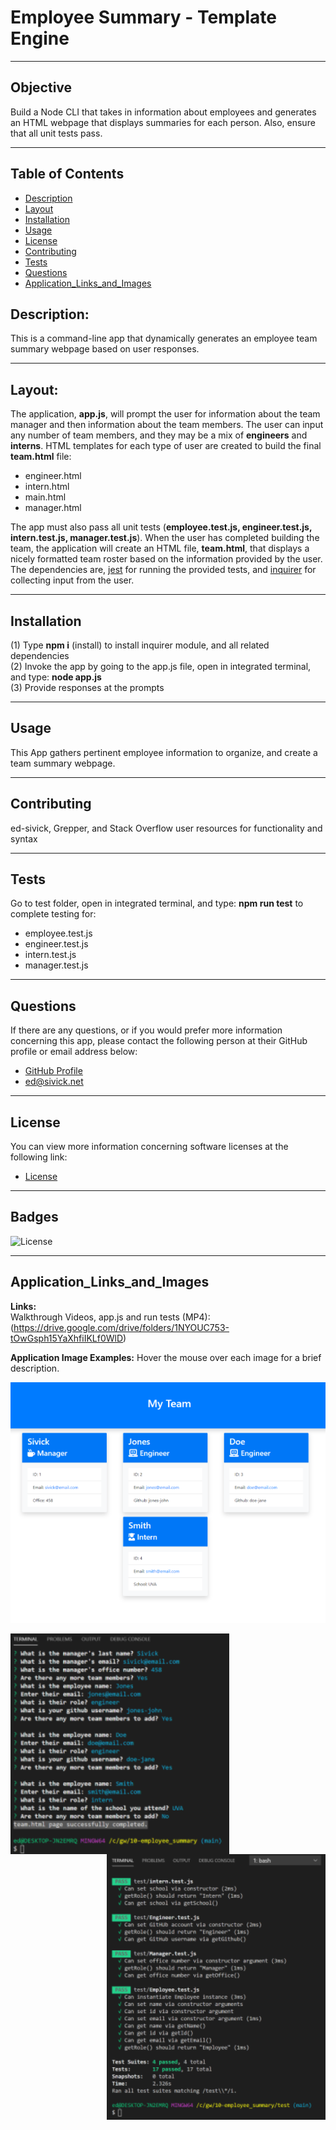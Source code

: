 # Employee Summary - Template Engine  
___
## Objective
Build a Node CLI that takes in information about employees and generates an HTML webpage that displays summaries for each person.  Also, ensure that all unit tests pass.
___
## Table of Contents
* [Description](#description)
* [Layout](#layout)
* [Installation](#installation)
* [Usage](#usage)
* [License](#license)
* [Contributing](#contributing)
* [Tests](#tests)
* [Questions](#questions)
* [Application_Links_and_Images](#application_links_and_images)
## Description:
 This is a command-line app that dynamically generates an employee team summary webpage based on user responses.
_____
## Layout:
The application, **app.js**, will prompt the user for information about the team manager and then information about the team members. The user can input any number of team members, and they may be a mix of **engineers** and **interns**. HTML templates for each type of user are created to build the final **team.html** file:      
- engineer.html
- intern.html
- main.html
- manager.html   

The app must also pass all unit tests (**employee.test.js, engineer.test.js, intern.test.js, manager.test.js**). When the user has completed building the team, the application will create an HTML file, **team.html**, that displays a nicely formatted team roster based on the information provided by the user. The dependencies are, [jest](https://jestjs.io/) for running the provided tests, and [inquirer](https://www.npmjs.com/package/inquirer) for collecting input from the user.  
___
## Installation
(1) Type **npm i** (install) to install inquirer module, and all related dependencies   
(2) Invoke the app by going to the app.js file, open in integrated terminal, and type: **node app.js**   
(3) Provide responses at the prompts   
_____
## Usage
This App gathers pertinent employee information to organize, and create a team summary webpage. 
_____
## Contributing
ed-sivick, Grepper, and Stack Overflow user resources for functionality and syntax
_____
## Tests
Go to test folder, open in integrated terminal, and type: **npm run test** to complete testing for:
- employee.test.js
- engineer.test.js
- intern.test.js
- manager.test.js
_____
## Questions
If there are any questions, or if you would prefer more information concerning this app,
please contact the following person at their GitHub profile or email address below:

* [GitHub Profile](https://github.com/ed-sivick)
* ed@sivick.net
_____
## License
You can view more information concerning software licenses at the following link:

* [License](https://opensource.org/licenses/MIT)
_____
## Badges
![License](https://img.shields.io/badge/License-MIT-blue.svg "License Badge")
___
## Application_Links_and_Images  
**Links:**  
Walkthrough Videos, app.js and run tests (MP4): (https://drive.google.com/drive/folders/1NYOUC753-tOwGsph15YaXhfiIKLf0WlD)   

**Application Image Examples:** Hover the mouse over each image for a brief description.
<p align="left">
  <img src="images/team_image1.png" width="800" margin-bottom: 10px; title="image of My Team or team.html file" alt="image of My Team or team.html file">
  </p>
  
  <p align="left">
  <img src="images/appjs_image1.png" width="350" align="left" title="image of app.js file output" alt="image of app.js file output">
  </p>

  <p align="right">
  <img src="images/test_image1.png" width="350" align="right" margin-top: 10px; title="image of run test output" alt="image of run test output">
  </p>